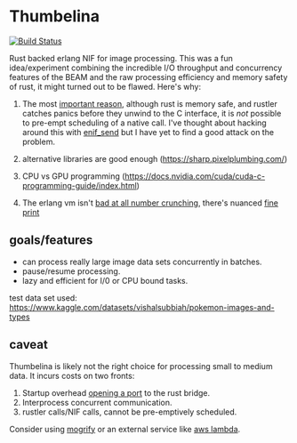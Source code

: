 # Thumbelina

[![Build Status](https://img.shields.io/endpoint.svg?url=https%3A%2F%2Factions-badge.atrox.dev%2Fhailelagi%2Fthumbelina%2Fbadge%3Fref%3Dmain&style=flat)](https://actions-badge.atrox.dev/hailelagi/thumbelina/goto?ref=main)

Rust backed erlang NIF for image processing. This was a fun idea/experiment combining the incredible I/O throughput and
concurrency features of the BEAM and the raw processing efficiency and memory safety of rust, it might turned out to be flawed. Here's why:

1. The most [important reason](https://www.erlang.org/doc/man/erl_nif.html#lengthy_work), although rust is memory safe, and rustler catches panics before they unwind to the C interface, it is _not_ possible to pre-empt scheduling of a native call.
I've thought about hacking around this with [enif_send](https://www.erlang.org/doc/man/erl_nif.html#enif_send) but I have yet to find a good attack on the problem.

2. alternative libraries are good enough (<https://sharp.pixelplumbing.com/>)

3. CPU vs GPU programming
(<https://docs.nvidia.com/cuda/cuda-c-programming-guide/index.html>)

4. The erlang vm isn't [bad at all number crunching](https://groups.google.com/g/erlang-programming/c/zsJRI_XzYPE), there's nuanced [fine print](https://www.erlang.org/doc/efficiency_guide/myths.html)

## goals/features

- can process really large image data sets concurrently in batches.
- pause/resume processing.
- lazy and efficient for I/0 or CPU bound tasks.

test data set used: <https://www.kaggle.com/datasets/vishalsubbiah/pokemon-images-and-types>

## caveat

Thumbelina is likely not the right choice for processing small to medium data. It incurs costs on two fronts:

1. Startup overhead [opening a port](https://www.erlang.org/doc/tutorial/c_port.html) to the rust bridge.
2. Interprocess concurrent communication.
3. rustler calls/NIF calls, cannot be pre-emptively scheduled.

Consider using [mogrify](https://github.com/elixir-mogrify/mogrify) or an external service like [aws lambda](https://docs.aws.amazon.com/lambda/latest/dg/with-s3-tutorial.html).
